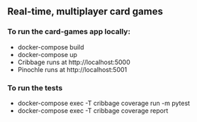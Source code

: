 ## Real-time, multiplayer card games

### To run the card-games app locally:
* docker-compose build
* docker-compose up
* Cribbage runs at http://localhost:5000
* Pinochle runs at http://localhost:5001

### To run the tests
* docker-compose exec -T cribbage coverage run -m  pytest
* docker-compose exec -T cribbage coverage report

